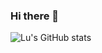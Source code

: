### Hi there 👋

![Lu's GitHub stats](https://github-readme-stats.vercel.app/api?username=AnhZhang1994&show_icons=true&theme=radical)

<!--START_SECTION:waka-->

<!--END_SECTION:waka-->

